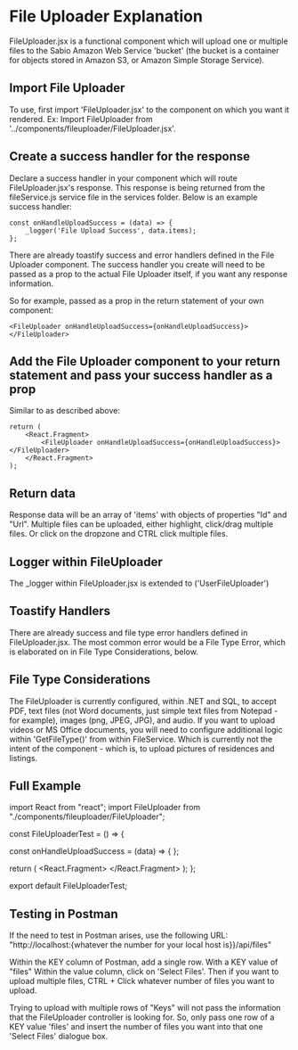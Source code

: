 # File Uploader Explanation 
 
FileUploader.jsx is a functional component which will upload one or multiple files to the Sabio Amazon Web Service 'bucket'
 (the bucket is a container for objects stored in Amazon S3, or Amazon Simple Storage Service). 

## Import File Uploader
To use, first import 'FileUploader.jsx' to the component on which you want it rendered.
Ex: Import FileUploader from '../components/fileuploader/FileUploader.jsx'.

## Create a success handler for the response  
Declare a success handler in your component which will route FileUploader.jsx's response. This response is being returned from the fileService.js service file in the services folder. Below is an example success handler: 

    const onHandleUploadSuccess = (data) => {
        _logger('File Upload Success', data.items);
    };

There are already toastify success and error handlers defined in the File Uploader component. 
The success handler you create will need to be passed as a prop to the actual File Uploader itself, if you want any response information. 

So for example, passed as a prop in the return statement of your own component:

`<FileUploader onHandleUploadSuccess={onHandleUploadSuccess}></FileUploader>`

## Add the File Uploader component to your return statement and pass your success handler as a prop
Similar to as described above:

    return (
        <React.Fragment>
            <FileUploader onHandleUploadSuccess={onHandleUploadSuccess}></FileUploader>
        </React.Fragment>
    );

## Return data
Response data will be an array of 'items' with objects of properties "Id" and "Url". Multiple files can be uploaded, either highlight, click/drag multiple files. 
Or click on the dropzone and CTRL click multiple files. 

## Logger within FileUploader
The _logger within FileUploader.jsx is extended to ('UserFileUploader')

## Toastify Handlers
There are already success and file type error handlers defined in FileUploader.jsx. The most common error would be a File Type Error, which is elaborated on in File Type Considerations, below.

## File Type Considerations
The FileUploader is currently configured, within .NET and SQL, to accept PDF, text files (not Word documents, just simple text files from Notepad - for example), 
images (png, JPEG, JPG), and audio. If you want to upload videos or MS Office documents, you will need to configure additional logic within 'GetFileType()' from within FileService.
Which is currently not the intent of the component - which is, to upload pictures of residences and listings.  

## Full Example 
import React from "react";
import FileUploader from "./components/fileuploader/FileUploader";

const FileUploaderTest = () => {
  
  const onHandleUploadSuccess = (data) => {
    <The array of Objects with properties of Id and Urls can be manipulated here>
  };

  return (
    <React.Fragment>
      <FileUploader
        onHandleUploadSuccess={onHandleUploadSuccess}
      ></FileUploader>
    </React.Fragment>
  );
};

export default FileUploaderTest;
## Testing in Postman
If the need to test in Postman arises, use the following URL:
"http://localhost:{whatever the number for your local host is}}/api/files"

Within the KEY column of Postman, add a single row. With a KEY value of "files"
Within the value column, click on 'Select Files'. Then if you want to upload multiple files, CTRL + Click whatever number of files you want to upload. 

Trying to upload with multiple rows of "Keys" will not pass the information that the FileUploader controller is looking for. So, only pass one row of a KEY value 'files' and insert the number of files you want into that one 'Select Files' dialogue box. 

